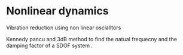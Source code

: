 # Nonlinear dynamics
 Vibration reduction using non linear oscialltors

Kennedy pancu and 3dB method to find the natual frequecny and the damping factor of a SDOF system . 

